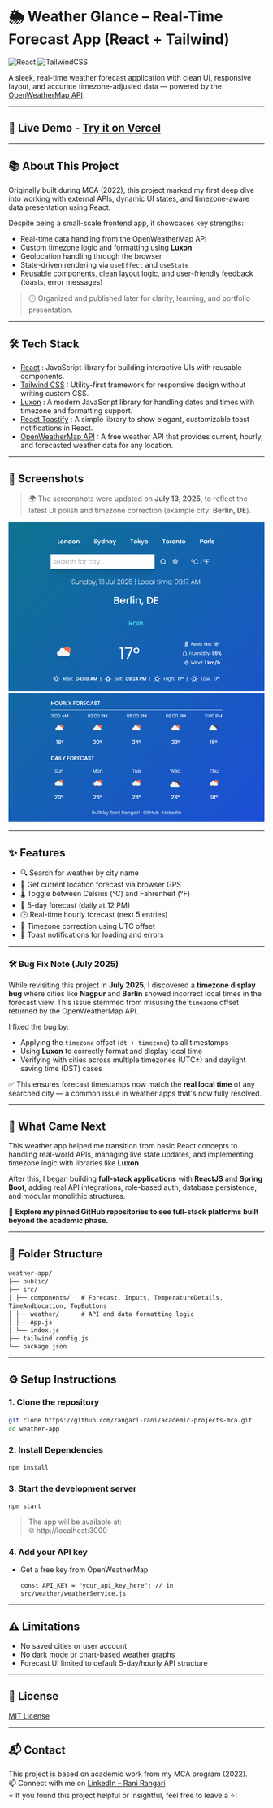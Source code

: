 # 🌦️ Weather Glance – Real-Time Forecast App (React + Tailwind)

![React](https://img.shields.io/badge/React-20232A?style=for-the-badge&logo=react&logoColor=61DAFB)
![TailwindCSS](https://img.shields.io/badge/TailwindCSS-38B2AC?style=for-the-badge&logo=tailwind-css&logoColor=white)

A sleek, real-time weather forecast application with clean UI, responsive layout, and accurate timezone-adjusted data — powered by the [OpenWeatherMap API](https://openweathermap.org/api).

---

## 🚀 Live Demo -  [Try it on Vercel](https://weather-glance-one.vercel.app/)

---

## 📚 About This Project

Originally built during MCA (2022), this project marked my first deep dive into working with external APIs, dynamic UI states, and timezone-aware data presentation using React.

Despite being a small-scale frontend app, it showcases key strengths:
- Real-time data handling from the OpenWeatherMap API
- Custom timezone logic and formatting using **Luxon**
- Geolocation handling through the browser
- State-driven rendering via `useEffect` and `useState`
- Reusable components, clean layout logic, and user-friendly feedback (toasts, error messages)

> 🕒 Organized and published later for clarity, learning, and portfolio presentation.

---

## 🛠️ Tech Stack

- [React](https://reactjs.org/) : JavaScript library for building interactive UIs with reusable components. 
- [Tailwind CSS](https://tailwindcss.com/) : Utility-first framework for responsive design without writing custom CSS.
- [Luxon](https://moment.github.io/luxon/) : A modern JavaScript library for handling dates and times with timezone and formatting support.
- [React Toastify](https://fkhadra.github.io/react-toastify/) : A simple library to show elegant, customizable toast notifications in React.
- [OpenWeatherMap API](https://openweathermap.org/api) : A free weather API that provides current, hourly, and forecasted weather data for any location.  

---

## 📸 Screenshots

> 🌍 The screenshots were updated on **July 13, 2025**, to reflect the latest UI polish and timezone correction (example city: **Berlin, DE**).

![Weather Forecast Page](https://github.com/rangari-rani/weather-app/blob/b88ee15722120604f1677292df8ca919bf1430e2/page1.png) 
![Weather Forecast Page](https://github.com/rangari-rani/weather-app/blob/b88ee15722120604f1677292df8ca919bf1430e2/page2.png)  

---

## ✨ Features

- 🔍 Search for weather by city name
- 📍 Get current location forecast via browser GPS
- 🌡️ Toggle between Celsius (°C) and Fahrenheit (°F)
- 📅 5-day forecast (daily at 12 PM)
- 🕒 Real-time hourly forecast (next 5 entries)
- 🧭 Timezone correction using UTC offset
- 🔔 Toast notifications for loading and errors

---

### 🛠️ Bug Fix Note (July 2025)

While revisiting this project in **July 2025**, I discovered a **timezone display bug** where cities like **Nagpur** and **Berlin** showed incorrect local times in the forecast view. This issue stemmed from misusing the `timezone` offset returned by the OpenWeatherMap API.

I fixed the bug by:

- Applying the `timezone` offset (`dt + timezone`) to all timestamps
- Using **Luxon** to correctly format and display local time
- Verifying with cities across multiple timezones (UTC±) and daylight saving time (DST) cases

✅ This ensures forecast timestamps now match the **real local time** of any searched city — a common issue in weather apps that's now fully resolved.

---

## 🔄 What Came Next

This weather app helped me transition from basic React concepts to handling real-world APIs, managing live state updates, and implementing timezone logic with libraries like **Luxon**.

After this, I began building **full-stack applications** with **ReactJS** and **Spring Boot**, adding real API integrations, role-based auth, database persistence, and modular monolithic structures.

📌 **Explore my pinned GitHub repositories to see full-stack platforms built beyond the academic phase.**

---

## 📁 Folder Structure 

```
weather-app/
├── public/
├── src/
│ ├── components/   # Forecast, Inputs, TemperatureDetails, TimeAndLocation, TopButtons
│ ├── weather/      # API and data formatting logic
│ ├── App.js
│ └── index.js
├── tailwind.config.js
└── package.json
```

---

## ⚙️ Setup Instructions

### 1. Clone the repository

```bash
git clone https://github.com/rangari-rani/academic-projects-mca.git
cd weather-app
```

### 2. Install Dependencies

```bash
npm install
```

### 3. Start the development server

```bash
npm start
```

> The app will be available at:  
> 🌐 http://localhost:3000  

### 4. Add your API key
   
 - Get a free key from OpenWeatherMap  

   ```text
   const API_KEY = "your_api_key_here"; // in src/weather/weatherService.js
   ```

---

## ⚠️ Limitations  

- No saved cities or user account
- No dark mode or chart-based weather graphs
- Forecast UI limited to default 5-day/hourly API structure

---

## 📜 License

[MIT License](LICENSE)

---

## 📬 Contact

This project is based on academic work from my MCA program (2022).   
📫 Connect with me on [LinkedIn – Rani Rangari](https://www.linkedin.com/in/rani-rangari/)   
⭐ If you found this project helpful or insightful, feel free to leave a ⭐!  


